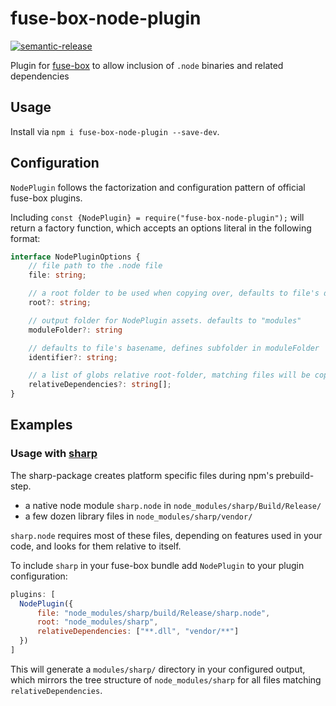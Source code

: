# fuse-box-node-plugin
[![semantic-release](https://img.shields.io/badge/%20%20%F0%9F%93%A6%F0%9F%9A%80-semantic--release-e10079.svg)](https://github.com/semantic-release/semantic-release)

Plugin for [fuse-box](https://fuse-box.org) to allow inclusion of `.node` binaries and related dependencies

## Usage
Install via `npm i fuse-box-node-plugin --save-dev`.

## Configuration
`NodePlugin` follows the factorization and configuration pattern of official fuse-box plugins.

Including `const {NodePlugin} = require("fuse-box-node-plugin");` will return a factory function, which accepts an options literal in the following format:

```ts
interface NodePluginOptions {
    // file path to the .node file
    file: string;

    // a root folder to be used when copying over, defaults to file's dirname
    root?: string;

    // output folder for NodePlugin assets. defaults to "modules"
    moduleFolder?: string

    // defaults to file's basename, defines subfolder in moduleFolder
    identifier?: string;

    // a list of globs relative root-folder, matching files will be copied into the bundle
    relativeDependencies?: string[];
}
```

## Examples

### Usage with [sharp](https://github.com/lovell/sharp/)
The sharp-package creates platform specific files during npm's prebuild-step.
- a native node module `sharp.node` in `node_modules/sharp/Build/Release/`
- a few dozen library files in `node_modules/sharp/vendor/`

`sharp.node` requires most of these files, depending on features used in your code, and looks for them relative to itself.

To include `sharp` in your fuse-box bundle add `NodePlugin` to your plugin configuration:
```js
plugins: [
  NodePlugin({
      file: "node_modules/sharp/build/Release/sharp.node",
      root: "node_modules/sharp",
      relativeDependencies: ["**.dll", "vendor/**"]
  })
]
```

This will generate a `modules/sharp/` directory in your configured output, which mirrors the tree structure of `node_modules/sharp` for all files matching `relativeDependencies`.
